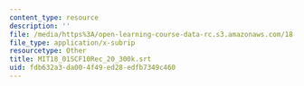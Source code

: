 ```yaml
---
content_type: resource
description: ''
file: /media/https%3A/open-learning-course-data-rc.s3.amazonaws.com/18-01sc-single-variable-calculus-fall-2010/fdb632a3da004f49ed28edfb7349c460_MIT18_01SCF10Rec_20_300k.srt
file_type: application/x-subrip
resourcetype: Other
title: MIT18_01SCF10Rec_20_300k.srt
uid: fdb632a3-da00-4f49-ed28-edfb7349c460
---
```

